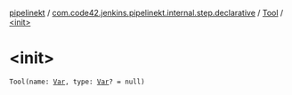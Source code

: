 [pipelinekt](../../index.md) / [com.code42.jenkins.pipelinekt.internal.step.declarative](../index.md) / [Tool](index.md) / [&lt;init&gt;](./-init-.md)

# &lt;init&gt;

`Tool(name: `[`Var`](../../com.code42.jenkins.pipelinekt.core.vars/-var/index.md)`, type: `[`Var`](../../com.code42.jenkins.pipelinekt.core.vars/-var/index.md)`? = null)`